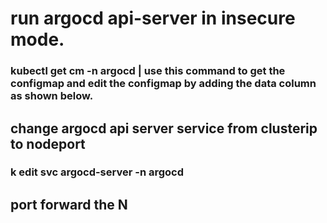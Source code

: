 # run argocd api-server in insecure mode. 
### kubectl get cm -n argocd | use this command to get the configmap and edit the configmap by adding the data column as shown below.

## change argocd api server service from clusterip to nodeport
### k edit svc argocd-server -n argocd

## port forward the N